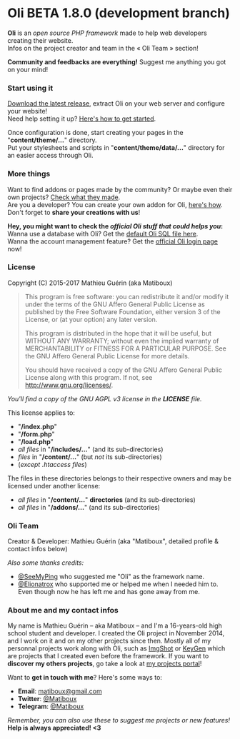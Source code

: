 # Oli BETA 1.8.0 (development branch)

**Oli** is an *open source PHP framework* made to help web developers creating their website.  
Infos on the project creator and team in the « Oli Team » section!

**Community and feedbacks are everything!** Suggest me anything you got on your mind!

### Start using it

[Download the latest release](https://github.com/OliFramework/Oli/releases/latest), extract Oli on your web server and configure your website!  
Need help setting it up? [Here's how to get started](https://github.com/OliFramework/Oli/wiki/Get-started).

Once configuration is done, start creating your pages in the "**content/theme/...**" directory.  
Put your stylesheets and scripts in "**content/theme/data/...**" directory for an easier access through Oli.

### More things

Want to find addons or pages made by the community? Or maybe even their own projects? [Check what they made](https://github.com/OliFramework/Oli/wiki/Created-by-the-community).  
Are you a developer? You can create your own addon for Oli, [here's how](#).  
Don't forget to **share your creations with us**!

**Hey, you might want to check the *official Oli stuff that could helps you*:**  
Wanna use a database with Oli? Get the [default Oli SQL file here](https://gist.github.com/matiboux/9a3019c7c67773e2fc6a61e4c71020a3).  
Wanna the account management feature? Get the [official Oli login page](https://gist.github.com/matiboux/38f1057947c26b8ccf234da8b47e20b3) now!

### License

Copyright (C) 2015-2017 Mathieu Guérin (aka Matiboux)
> This program is free software: you can redistribute it and/or modify it under the terms of the GNU Affero General Public License as published by the Free Software Foundation, either version 3 of the License, or (at your option) any later version.
> 
> This program is distributed in the hope that it will be useful, but WITHOUT ANY WARRANTY; without even the implied warranty of MERCHANTABILITY or FITNESS FOR A PARTICULAR PURPOSE. See the GNU Affero General Public License for more details.
> 
> You should have received a copy of the GNU Affero General Public License along with this program. If not, see <http://www.gnu.org/licenses/>.

*You'll find a copy of the GNU AGPL v3 license in the **LICENSE** file.*

This license applies to:
- "**/index.php**"
- "**/form.php**"
- "**/load.php**"
- *all files* in "**/includes/...**" (and its sub-directories)
- *files* in "**/content/...**" (but *not* its sub-directories)
- (*except .htaccess files*)

The files in these directories belongs to their respective owners and may be licensed under another license:
- *all files* in "**/content/...**" **directories** (and its sub-directories)
- *all files* in "**/addons/...**" (and its sub-directories)

### Oli Team

Creator & Developer: Mathieu Guérin (aka "Matiboux", detailed profile & contact infos below)

*Also some thanks credits:*
- [@SeeMyPing](https://twitter.com/SeeMyPing) who suggested me "Oli" as the framework name.
- [@Elionatrox](https://twitter.com/Elionatrox) who supported me or helped me when I needed him to.  
Even though now he has left me and has gone away from me.

### About me and my contact infos

My name is Mathieu Guérin – aka Matiboux – and I'm a 16-years-old high school student and developer. I created the Oli project in November 2014, and I work on it and on my other projects since then. Mostly all of my personnal projects work along with Oli, such as [ImgShot](https://github.com/matiboux/ImgShot) or [KeyGen](https://github.com/matiboux/KeyGen) which are projects that I created even before the framework. If you want to **discover my others projects**, go take a look at [my projects portal](http://projects.matiboux.com/)!

Want to **get in touch with me**? Here's some ways to:
 - **Email**: [matiboux@gmail.com](mailto:matiboux@gmail.com)
 - **Twitter**: [@Matiboux](http://twitter.com/Matiboux)
 - **Telegram**: [@Matiboux](http://telegram.me/Matiboux)

*Remember, you can also use these to suggest me projects or new features!* **Help is always appreciated! <3**